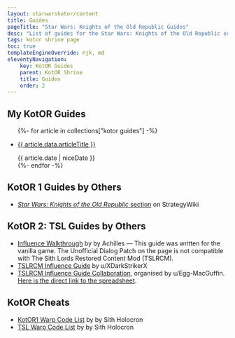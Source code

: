 ```yaml
---
layout: starwarskotor/content
title: Guides
pageTitle: "Star Wars: Knights of the Old Republic Guides"
desc: "List of guides for the Star Wars: Knights of the Old Republic series I have written or found useful. This page also includes lists of cheats."
tags: kotor shrine page
toc: true
templateEngineOverride: njk, md
eleventyNavigation:
    key: KotOR Guides
    parent: KotOR Shrine
    title: Guides
    order: 2
---
```


## My KotOR Guides
<ul class="content-list">
    {%- for article in collections["kotor guides"] -%}
        <li>
            <p><a href="{{ article.url }}">{{ article.data.articleTitle }}</a></p>
            <time>{{ article.date | niceDate }}</time>
        </li>
    {%- endfor -%}
</ul>

## KotOR 1 Guides by Others
<ul class="content-list">
    <li><a href="https://strategywiki.org/wiki/Star_Wars:_Knights_of_the_Old_Republic" target="_blank"><cite>Star Wars: Knights of the Old Republic</cite> section</a> on StrategyWiki</li>
</ul>

## KotOR 2: TSL Guides by Others
<ul class="content-list">
    <li><a href="https://web.archive.org/web/20190104130924/www.starwarsknights.com/influence.php" target="_blank">Influence Walkthrough</a> by by Achilles — This guide was written for the vanilla game. The Unofficial Dialog Patch on the page is not compatible with The Sith Lords Restored Content Mod (TSLRCM).</li>
    <li><a href="https://www.reddit.com/r/kotor/comments/ruofg1/kotor_2_tslrcm_influence_guide/" target="_blank">TSLRCM Influence Guide</a> by u/XDarkStrikerX</li>
    <li><a href="https://www.reddit.com/r/kotor/comments/vmhn73/kotor_2_tslrcm_influence_guide_collaboration/" target="_blank">TSLRCM Influence Guide Collaboration</a>, organised by u/Egg-MacGuffin. <a href="https://docs.google.com/spreadsheets/d/1SppuhOhl3AU-EAKjSji1EIJm41OTjeRGfVHbnmRwqio/edit?usp=sharing" target="_blank">Here is the direct link to the spreadsheet</a>.</li>
</ul>

## KotOR Cheats
<ul class="content-list">
    <li><a href="https://deadlystream.com/blogs/entry/414-blog-112-the-kotor1-warp-code-list/" target="_blank">KotOR1 Warp Code List</a> by by Sith Holocron</li>
    <li><a href="https://deadlystream.com/blogs/entry/413-blog-111-the-tsl-warp-code-list/" target="_blank">TSL Warp Code List</a> by by Sith Holocron</li>
</ul>

